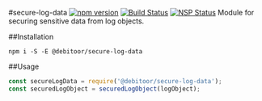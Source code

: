 #secure-log-data [![npm version](https://badge.fury.io/js/%40debitoor%2Fsecure-log-data.svg)](https://badge.fury.io/js/%40debitoor%2Fsecure-log-data) [![Build Status](https://travis-ci.org/debitoor/secure-log-data.svg?branch=master)](https://travis-ci.org/debitoor/secure-log-data) [![NSP Status](https://nodesecurity.io/orgs/debitoor/projects/9bc3c7f9-14fe-4040-9c15-3cb8715e7007/badge)](https://nodesecurity.io/orgs/debitoor/projects/9bc3c7f9-14fe-4040-9c15-3cb8715e7007)
Module for securing sensitive data from log objects.

##Installation

`npm i -S -E @debitoor/secure-log-data`

##Usage

```javascript
const secureLogData = require('@debitoor/secure-log-data');
const securedLogObject = securedLogObject(logObject);

```